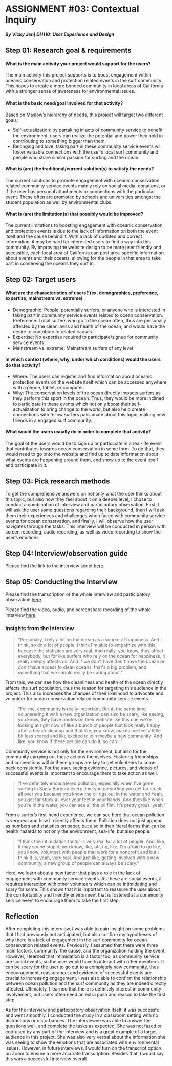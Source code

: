 # ASSIGNMENT #03: Contextual Inquiry
##### _By Vicky Jen| DH110: User Experience and Design_

## Step 01: Research goal & requirements

#### What is the main activity your project would support for the users?
The main activity this project supports is to boost engagement within oceanic conservation and protection related events in the surf community. This hopes to create a more bonded community in local areas of California with a stronger sense of awareness for environmental issues.

#### What is the basic need/goal involved for that activity?
Based on Maslow’s hierarchy of needs, this project will target two different goals:
- Self-actualization: by partaking in acts of community service to benefit the environment, users can realize the potential and power they hold in contributing to something bigger than them. 
- Belonging and love: taking part in these community service events will foster valuable connections with the user’s local surf community and people who share similar passion for surfing and the ocean.  

#### What is (are) the traditional/current solution(s) to satisfy the needs?
The current solutions to promote engagement with oceanic conservation related community service events mainly rely on social media, donations, or if the user has personal attachments or connections with the particular event. These often are promoted by schools and universities amongst the student population as well by environmental clubs. 

#### What is (are) the limitation(s) that possibly would be improved?
The current limitations to boosting engagement with oceanic conservation and protection events is due to the lack of information on both the event itself and the cause behind it. With a lack of updated and correct information, it may be hard for interested users to find a way into this community. By improving the website design to be more user friendly and accessible, each local area of California can post area-specific information about events and their oceans, allowing for the people in that area to take part in conserving the oceans they surf in. 

## Step 02: Target users

#### What are the characteristics of users? (ex. demographics, preference, expertise, mainstream vs. extreme) 
- Demographic: People, potentially surfers, or anyone who is interested in taking part in community service events related to ocean conservation. 
Preference: Local surfers who go to the ocean often, thus are personally affected by the cleanliness and health of the ocean, and would have the desire to contribute to related causes. 
- Expertise: No expertise required to participate/signup for community service events
- Mainstream vs. extreme: Mainstream surfers of any level 

#### In which context (where, why, under which conditions) would the users do that activity? 
- Where: The users can register and find information about oceanic protection events on the website itself which can be accessed anywhere with a phone, tablet, or computer.
- Why: The conservation levels of the ocean directly impacts surfers as they perform this sport in the ocean. Thus, they would be more inclined to participate in these events which not only boost their self-actualization to bring change to the world, but also help create connections with fellow surfers passionate about this topic, making new friends in a engaged surf community. 

#### What would the users usually do in order to complete that activity? 
The goal of the users would be to sign up or participate in a real-life event that contributes towards ocean conservation in some form. To do that, they would need to go onto the website and find up to date information about what events are happening around them, and show up to the event itself and participate in it. 

## Step 03: Pick research methods
To get the comprehensive answers on not only what the user thinks about this topic, but also how they feel about it on a deeper level, I chose to conduct a combination of interview and participatory observation. First, I will ask the user some questions regarding their background, then I will ask them their experiences and challenges when faced with community service events for ocean conservation, and finally, I will observe how the user navigates through the tasks. This interview will be conducted in person with screen recording, audio recording, as well as video recording to show the user’s emotions. 

## Step 04: Interview/observation guide
Please find the link to the interview script [here](https://docs.google.com/document/d/1fQmMwTucsdJsZhX30djDkf8gHVuzmOOETg7ECYmHGzM/edit).

## Step 05: Conducting the Interview
Please find the transcription of the whole interview and participatory observation [here](https://docs.google.com/document/d/1qI1lVyXrBjeFAbNJDUYg50fkiYZsGucOuXJHZL_cjIY/edit).

Please find the video, audio, and screenshare recording of the whole interview [here](https://drive.google.com/file/d/1qKiwYFi6u48_iRNuxT681DPM3cyqQEBb/view?usp=sharing). 

### Insights from the Interview

> “Personally, I rely a lot on the ocean as a source of happiness. And I think, so do a lot of people. I think I'm able to empathize with this, because the statistics are very real. And really, you know, they affect everybody, but for like surfers who rely on the ocean for happiness, it really deeply affects us. And if we don't have don't have the ocean or don't have access to clean oceans, that's a big problem, and something that we should really be caring about.”

From this, we can see how the cleanliness and health of the ocean directly affects the surf population, thus the reason for targeting this audience in the project. This also increases the chances of their likelihood to advocate and volunteer for ocean conservation related community service events.

> “For me, community is really important. But at the same time, volunteering it with a new organization can also be scary, like seeing, you know, they have photos on their website like this one we're looking at right now of like a bunch of people that look really happy after a beach cleanup and that like, you know, makes me feel a little bit less scared and like excited to join maybe a new community. And like, you know if these people can do it, so can I.”

Community service is not only for the environment, but also for the community carrying out these actions themselves. Fostering friendships and connections within these groups are key to get volunteers to come back consistently. For the user, seeing evidence, pictures, and videos of successful events is important to encourage them to take action as well. 

> “I've definitely encountered pollution, especially when I've gone surfing in Santa Barbara every time you go surfing you get tar stuck all over you because you know the oil rigs out in the water and Yeah, you get tar stuck all over your feet in your hands. And then like when you're in the water, you can see all the oil film. It’s pretty gross, yeah.”

From a surfer’s first-hand experience, we can see here that ocean pollution is very real and how it directly affects them. Pollution does not just appear as numbers and statistics on paper, but also in their literal forms that can be health hazards to not only the environment, sea-life, but also people. 

> “I think the intimidation factor is very real for a lot of people. And, like, it may sound stupid, you know, like, oh, no, like, I'm afraid to go like, you know, volunteer with people that work for a nonprofit and but I think it is, yeah, very real. And just like, getting involved with a new community, a new group of people can always be scary.”

Here, we learn about a new factor that plays a role in the lack of engagement with community service events. As these are social events, it requires interaction with other volunteers which can be intimidating and scary for some. This shows that it is important to reassure the user about the comfortability and friendly environment that is fostered at a community service event to encourage them to take the first step. 

## Reflection
After completing this interview, I was able to gain insight on some problems that I had previously not anticipated, but also confirm my hypotheses of why there is a lack of engagement in the surf community for ocean conservation related events. Previously, I assumed that there were three main factors, community, the cause, and the organization holding the event. However, I learned that intimidation is a factor too, as community service are social events, so the user would have to interact with other members. It can be scary for the user to go out to a completely new community, thus encouragement, reassurance, and evidence of successful events are crucial to increasing engagement. I was also able to confirm the relationship between ocean pollution and the surf community as they are indeed directly affected. Ultimately, I learned that there is definitely interest in community involvement, but users often need an extra push and reason to take the first step. 

As for the interview and participatory observation itself, it was successful and went smoothly. I conducted the study in a classroom setting with no distractions or disturbances. The interviewee was able to answer the questions well, and complete the tasks as expected. She was not fazed or confused by any part of the interview and is a great example of a target audience in this project. She was also very verbal about the information she was seeing to show the emotions that are associated with environmental issues. However, in future interviews, I would turn on the transcript option on Zoom to ensure a more accurate transcription. Besides that, I would say this was a successful interview overall. 
